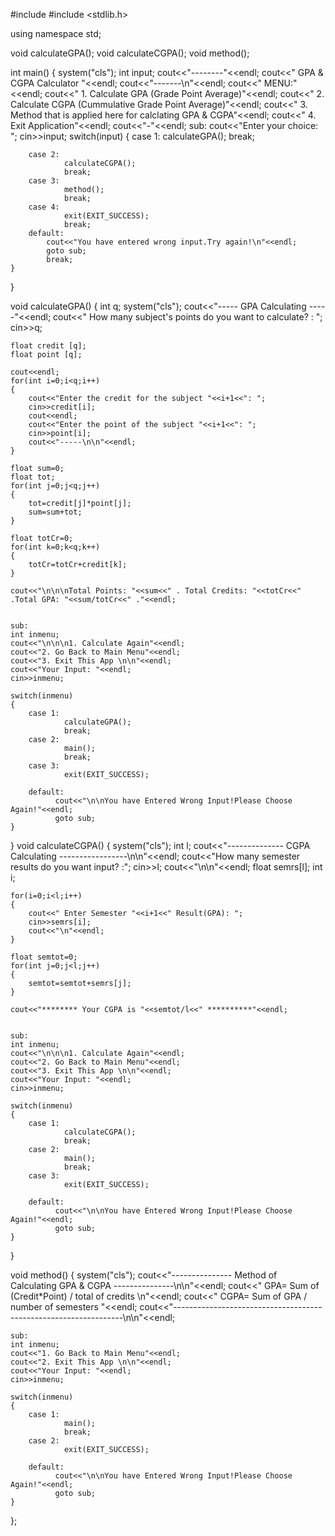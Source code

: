 #include <iostream>
#include <stdlib.h>

using namespace std;

void calculateGPA();
void calculateCGPA();
void method();

int main()
{
    system("cls");
    int input;
    cout<<"--------"<<endl;
    cout<<"  GPA & CGPA Calculator "<<endl;
    cout<<"-------\n"<<endl;
    cout<<"  MENU:"<<endl;
    cout<<"  1. Calculate GPA (Grade Point Average)"<<endl;
    cout<<"  2. Calculate CGPA (Cummulative Grade Point Average)"<<endl;
    cout<<" 3. Method that is applied here for calclating GPA & CGPA"<<endl;
    cout<<"  4. Exit Application"<<endl;
    cout<<"-"<<endl;
    sub:
    cout<<"Enter your choice: ";
    cin>>input;
    switch(input)
    {
        case 1:
                calculateGPA();
                break;

        case 2:
                calculateCGPA();
                break;
        case 3:
                method();
                break;
        case 4:
                exit(EXIT_SUCCESS);
                break;
        default:
            cout<<"You have entered wrong input.Try again!\n"<<endl;
            goto sub;
            break;
    }
}

void calculateGPA()
{
    int q;
    system("cls");
    cout<<"----- GPA Calculating -----"<<endl;
    cout<<" How many subject's points do you want to calculate? : ";
    cin>>q;

    float credit [q];
    float point [q];

    cout<<endl;
    for(int i=0;i<q;i++)
    {
        cout<<"Enter the credit for the subject "<<i+1<<": ";
        cin>>credit[i];
        cout<<endl;
        cout<<"Enter the point of the subject "<<i+1<<": ";
        cin>>point[i];
        cout<<"-----\n\n"<<endl;
    }

    float sum=0;
    float tot;
    for(int j=0;j<q;j++)
    {
        tot=credit[j]*point[j];
        sum=sum+tot;
    }

    float totCr=0;
    for(int k=0;k<q;k++)
    {
        totCr=totCr+credit[k];
    }

    cout<<"\n\n\nTotal Points: "<<sum<<" . Total Credits: "<<totCr<<" .Total GPA: "<<sum/totCr<<" ."<<endl;


    sub:
    int inmenu;
    cout<<"\n\n\n1. Calculate Again"<<endl;
    cout<<"2. Go Back to Main Menu"<<endl;
    cout<<"3. Exit This App \n\n"<<endl;
    cout<<"Your Input: "<<endl;
    cin>>inmenu;

    switch(inmenu)
    {
        case 1:
                calculateGPA();
                break;
        case 2:
                main();
                break;
        case 3:
                exit(EXIT_SUCCESS);

        default:
              cout<<"\n\nYou have Entered Wrong Input!Please Choose Again!"<<endl;
              goto sub;
    }
}
void calculateCGPA()
{
    system("cls");
    int l;
    cout<<"-------------- CGPA Calculating -----------------\n\n"<<endl;
    cout<<"How many semester results do you want input? :";
    cin>>l;
    cout<<"\n\n"<<endl;
    float semrs[l];
    int i;

    for(i=0;i<l;i++)
    {
        cout<<" Enter Semester "<<i+1<<" Result(GPA): ";
        cin>>semrs[i];
        cout<<"\n"<<endl;
    }

    float semtot=0;
    for(int j=0;j<l;j++)
    {
        semtot=semtot+semrs[j];
    }

    cout<<"******** Your CGPA is "<<semtot/l<<" **********"<<endl;


    sub:
    int inmenu;
    cout<<"\n\n\n1. Calculate Again"<<endl;
    cout<<"2. Go Back to Main Menu"<<endl;
    cout<<"3. Exit This App \n\n"<<endl;
    cout<<"Your Input: "<<endl;
    cin>>inmenu;

    switch(inmenu)
    {
        case 1:
                calculateCGPA();
                break;
        case 2:
                main();
                break;
        case 3:
                exit(EXIT_SUCCESS);

        default:
              cout<<"\n\nYou have Entered Wrong Input!Please Choose Again!"<<endl;
              goto sub;
    }

}

void method()
{
    system("cls");
    cout<<"--------------- Method of Calculating GPA & CGPA ---------------\n\n"<<endl;
    cout<<" GPA= Sum of (Credit*Point) / total of credits \n"<<endl;
    cout<<" CGPA=  Sum of GPA / number of semesters "<<endl;
    cout<<"-----------------------------------------------------------------\n\n"<<endl;

    sub:
    int inmenu;
    cout<<"1. Go Back to Main Menu"<<endl;
    cout<<"2. Exit This App \n\n"<<endl;
    cout<<"Your Input: "<<endl;
    cin>>inmenu;

    switch(inmenu)
    {
        case 1:
                main();
                break;
        case 2:
                exit(EXIT_SUCCESS);

        default:
              cout<<"\n\nYou have Entered Wrong Input!Please Choose Again!"<<endl;
              goto sub;
    }
};
